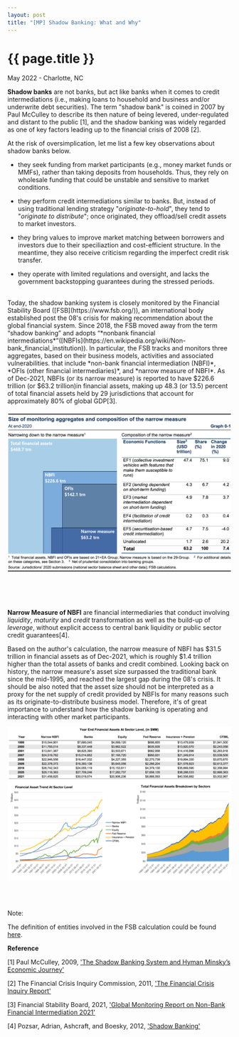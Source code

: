 ```yaml
---
layout: post
title: "[MP] Shadow Banking: What and Why"
---
```


{{ page.title }}
================

<p class="meta">May 2022 - Charlotte, NC</p>

**Shadow banks** are not banks, but act like banks when it comes to credit intermediations (i.e., making loans to household and business and/or underwrite debt securities). The term "shadow bank" is coined in 2007 by Paul McCulley to describe its then nature of being levered, under-regulated and distant to the public [1], and the shadow banking was widely regarded as one of key factors leading up to the financial crisis of 2008 [2].

At the risk of oversimplication, let me list a few key observations about shadow banks below.

* they seek funding from market participants (e.g., money market funds or MMFs), rather than taking deposits from households. Thus, they rely on wholesale funding that could be unstable and sensitive to market conditions.  

* they perform credit intermediations similar to banks. But, instead of using traditional lending strategy "*originate-to-hold*", they tend to "*originate to distribute*"; once originated, they offload/sell credit assets to market investors.

* they bring values to improve market matching between borrowers and investors due to their speciliaztion and cost-efficient structure. In the meantime, they also receive criticism regarding the imperfect credit risk transfer.

* they operate with limited regulations and oversight, and lacks the government backstopping guarantees during the stressed periods.

<br/>
Today, the shadow banking system is closely monitored by the Financial Stability Board ([FSB](https://www.fsb.org/)), an international body established post the 08's crisis for making recommendation about the global financial system. Since 2018, the FSB moved away from the term “shadow banking” and adopts “*nonbank financial intermediations*”([NBFIs](https://en.wikipedia.org/wiki/Non-bank_financial_institution)). In particular, the FSB tracks and monitors three aggregates, based on their business models, activities and associated vulnerabilities. that include *non-bank financial intermediation (NBFI)*, *OFIs (other financial intermediaries)*, and *narrow measure of NBFI*. As of Dec-2021, NBFIs (or its narrow measure) is reported to have $226.6 trillion (or $63.2 trillion)in financial assets, making up 48.3 (or 13.5) percent of total financial assets held by 29 jurisdictions that account for approximately 80% of global GDP[3].   
<br/><br/>
<a href="https://www.fsb.org/2021/12/global-monitoring-report-on-non-bank-financial-intermediation-2021/">
  <img src="/_images/posts_2022-05-01/NBFIs_FSB.png">
</a>

<br/><br/><br/>

**Narrow Measure of NBFI** are financial intermediaries that conduct involving *liquidity*, *maturity* and *credit* transformation as well as the build-up of *leverage*, without explicit access to central bank liquidity or public sector credit guarantees[4].

Based on the author's calculation, the narrow measure of NBFI has $31.5 trillion in financial assets as of Dec-2021, which is roughly $1.4 trillion higher than the total assets of banks and credit combined. Looking back on history, the narrow measure's asset size surpassed the traditional bank since the mid-1995, and reached the largest gap during the 08's crisis. It should be also noted that the asset size should not be interpreted as a proxy for the net supply of credit provided by NBFIs for many reasons such as its originate-to-distribute business model. Therefore, it's of great importance to understand how the shadow banking is operating and interacting with other market participants.

<a>
  <img src="/_images/posts_2022-05-01/NBFIs_FRED.png">
</a>

<br/><br/>

Note:

The definition of entities involved in the FSB calculation could be found [here](https://www.oecd.org/statistics/data-collection/Guidelines-on-Non-Bank-Financial-Intermediation.pdf).

**Reference**

[1] Paul McCulley, 2009, ['The Shadow Banking System and Hyman Minsky’s Economic Journey'](https://www.pimco.com/en-us/insights/economic-and-market-commentary/global-central-bank-focus/the-shadow-banking-system-and-hyman-minskys-economic-journey/)

[2] The Financial Crisis Inquiry Commission, 2011, ['The Financial Crisis Inquiry Report'](https://www.govinfo.gov/content/pkg/GPO-FCIC/pdf/GPO-FCIC.pdf)

[3] Financial Stability Board, 2021, ['Global Monitoring Report on Non-Bank Financial Intermediation 2021'](https://www.fsb.org/2021/12/global-monitoring-report-on-non-bank-financial-intermediation-2021/")


[4] Pozsar, Adrian, Ashcraft, and Boesky, 2012, ['Shadow Banking'](https://www.newyorkfed.org/medialibrary/media/research/staff_reports/sr458.pdf)
